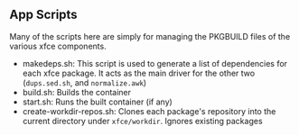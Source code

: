 ## App Scripts

Many of the scripts here are simply for managing the PKGBUILD files of the various xfce components.

* makedeps.sh: This script is used to generate a list of dependencies for each xfce package. It acts as the main driver for the other two (`dups.sed.sh`, and `normalize.awk`)
* build.sh: Builds the container
* start.sh: Runs the built container (if any)
* create-workdir-repos.sh: Clones each package's repository into the current directory under `xfce/workdir`. Ignores existing packages

